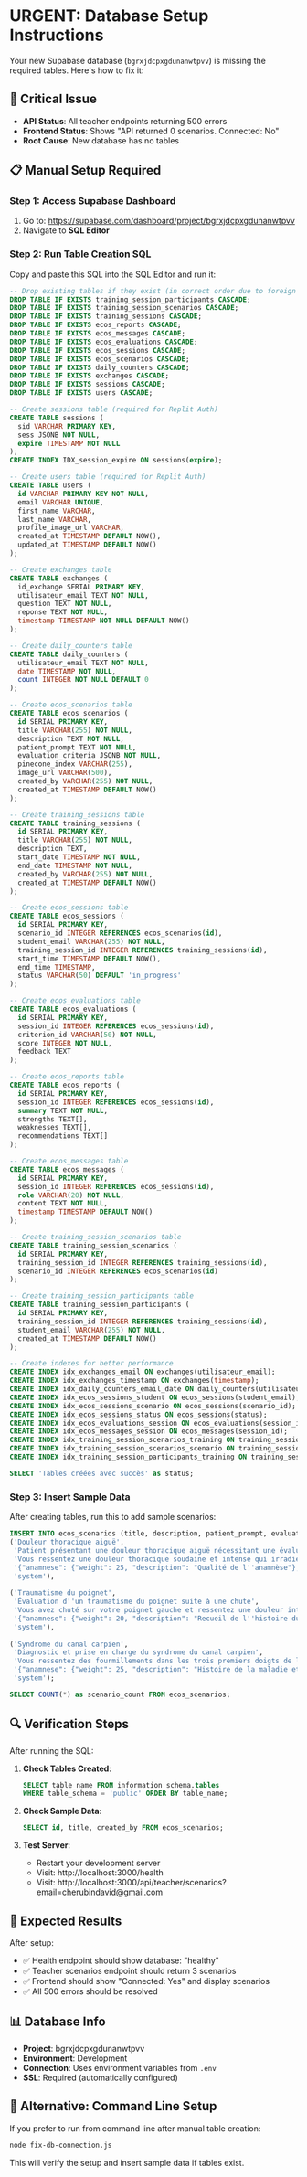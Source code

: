 # URGENT: Database Setup Instructions

Your new Supabase database (`bgrxjdcpxgdunanwtpvv`) is missing the required tables. Here's how to fix it:

## 🚨 Critical Issue
- **API Status**: All teacher endpoints returning 500 errors
- **Frontend Status**: Shows "API returned 0 scenarios. Connected: No"
- **Root Cause**: New database has no tables

## 📋 Manual Setup Required

### Step 1: Access Supabase Dashboard
1. Go to: https://supabase.com/dashboard/project/bgrxjdcpxgdunanwtpvv
2. Navigate to **SQL Editor**

### Step 2: Run Table Creation SQL
Copy and paste this SQL into the SQL Editor and run it:

```sql
-- Drop existing tables if they exist (in correct order due to foreign keys)
DROP TABLE IF EXISTS training_session_participants CASCADE;
DROP TABLE IF EXISTS training_session_scenarios CASCADE;
DROP TABLE IF EXISTS training_sessions CASCADE;
DROP TABLE IF EXISTS ecos_reports CASCADE;
DROP TABLE IF EXISTS ecos_messages CASCADE;
DROP TABLE IF EXISTS ecos_evaluations CASCADE;
DROP TABLE IF EXISTS ecos_sessions CASCADE;
DROP TABLE IF EXISTS ecos_scenarios CASCADE;
DROP TABLE IF EXISTS daily_counters CASCADE;
DROP TABLE IF EXISTS exchanges CASCADE;
DROP TABLE IF EXISTS sessions CASCADE;
DROP TABLE IF EXISTS users CASCADE;

-- Create sessions table (required for Replit Auth)
CREATE TABLE sessions (
  sid VARCHAR PRIMARY KEY,
  sess JSONB NOT NULL,
  expire TIMESTAMP NOT NULL
);
CREATE INDEX IDX_session_expire ON sessions(expire);

-- Create users table (required for Replit Auth)
CREATE TABLE users (
  id VARCHAR PRIMARY KEY NOT NULL,
  email VARCHAR UNIQUE,
  first_name VARCHAR,
  last_name VARCHAR,
  profile_image_url VARCHAR,
  created_at TIMESTAMP DEFAULT NOW(),
  updated_at TIMESTAMP DEFAULT NOW()
);

-- Create exchanges table
CREATE TABLE exchanges (
  id_exchange SERIAL PRIMARY KEY,
  utilisateur_email TEXT NOT NULL,
  question TEXT NOT NULL,
  reponse TEXT NOT NULL,
  timestamp TIMESTAMP NOT NULL DEFAULT NOW()
);

-- Create daily_counters table
CREATE TABLE daily_counters (
  utilisateur_email TEXT NOT NULL,
  date TIMESTAMP NOT NULL,
  count INTEGER NOT NULL DEFAULT 0
);

-- Create ecos_scenarios table
CREATE TABLE ecos_scenarios (
  id SERIAL PRIMARY KEY,
  title VARCHAR(255) NOT NULL,
  description TEXT NOT NULL,
  patient_prompt TEXT NOT NULL,
  evaluation_criteria JSONB NOT NULL,
  pinecone_index VARCHAR(255),
  image_url VARCHAR(500),
  created_by VARCHAR(255) NOT NULL,
  created_at TIMESTAMP DEFAULT NOW()
);

-- Create training_sessions table
CREATE TABLE training_sessions (
  id SERIAL PRIMARY KEY,
  title VARCHAR(255) NOT NULL,
  description TEXT,
  start_date TIMESTAMP NOT NULL,
  end_date TIMESTAMP NOT NULL,
  created_by VARCHAR(255) NOT NULL,
  created_at TIMESTAMP DEFAULT NOW()
);

-- Create ecos_sessions table
CREATE TABLE ecos_sessions (
  id SERIAL PRIMARY KEY,
  scenario_id INTEGER REFERENCES ecos_scenarios(id),
  student_email VARCHAR(255) NOT NULL,
  training_session_id INTEGER REFERENCES training_sessions(id),
  start_time TIMESTAMP DEFAULT NOW(),
  end_time TIMESTAMP,
  status VARCHAR(50) DEFAULT 'in_progress'
);

-- Create ecos_evaluations table
CREATE TABLE ecos_evaluations (
  id SERIAL PRIMARY KEY,
  session_id INTEGER REFERENCES ecos_sessions(id),
  criterion_id VARCHAR(50) NOT NULL,
  score INTEGER NOT NULL,
  feedback TEXT
);

-- Create ecos_reports table
CREATE TABLE ecos_reports (
  id SERIAL PRIMARY KEY,
  session_id INTEGER REFERENCES ecos_sessions(id),
  summary TEXT NOT NULL,
  strengths TEXT[],
  weaknesses TEXT[],
  recommendations TEXT[]
);

-- Create ecos_messages table
CREATE TABLE ecos_messages (
  id SERIAL PRIMARY KEY,
  session_id INTEGER REFERENCES ecos_sessions(id),
  role VARCHAR(20) NOT NULL,
  content TEXT NOT NULL,
  timestamp TIMESTAMP DEFAULT NOW()
);

-- Create training_session_scenarios table
CREATE TABLE training_session_scenarios (
  id SERIAL PRIMARY KEY,
  training_session_id INTEGER REFERENCES training_sessions(id),
  scenario_id INTEGER REFERENCES ecos_scenarios(id)
);

-- Create training_session_participants table
CREATE TABLE training_session_participants (
  id SERIAL PRIMARY KEY,
  training_session_id INTEGER REFERENCES training_sessions(id),
  student_email VARCHAR(255) NOT NULL,
  created_at TIMESTAMP DEFAULT NOW()
);

-- Create indexes for better performance
CREATE INDEX idx_exchanges_email ON exchanges(utilisateur_email);
CREATE INDEX idx_exchanges_timestamp ON exchanges(timestamp);
CREATE INDEX idx_daily_counters_email_date ON daily_counters(utilisateur_email, date);
CREATE INDEX idx_ecos_sessions_student ON ecos_sessions(student_email);
CREATE INDEX idx_ecos_sessions_scenario ON ecos_sessions(scenario_id);
CREATE INDEX idx_ecos_sessions_status ON ecos_sessions(status);
CREATE INDEX idx_ecos_evaluations_session ON ecos_evaluations(session_id);
CREATE INDEX idx_ecos_messages_session ON ecos_messages(session_id);
CREATE INDEX idx_training_session_scenarios_training ON training_session_scenarios(training_session_id);
CREATE INDEX idx_training_session_scenarios_scenario ON training_session_scenarios(scenario_id);
CREATE INDEX idx_training_session_participants_training ON training_session_participants(training_session_id);

SELECT 'Tables créées avec succès' as status;
```

### Step 3: Insert Sample Data
After creating tables, run this to add sample scenarios:

```sql
INSERT INTO ecos_scenarios (title, description, patient_prompt, evaluation_criteria, created_by) VALUES
('Douleur thoracique aiguë', 
 'Patient présentant une douleur thoracique aiguë nécessitant une évaluation rapide',
 'Vous ressentez une douleur thoracique soudaine et intense qui irradie vers le bras gauche.',
 '{"anamnese": {"weight": 25, "description": "Qualité de l''anamnèse"}, "examen_clinique": {"weight": 25, "description": "Examen clinique complet"}, "diagnostic": {"weight": 30, "description": "Pertinence du diagnostic"}, "prise_en_charge": {"weight": 20, "description": "Plan de prise en charge"}}',
 'system'),
 
('Traumatisme du poignet',
 'Évaluation d''un traumatisme du poignet suite à une chute',
 'Vous avez chuté sur votre poignet gauche et ressentez une douleur intense avec impossibilité de bouger.',
 '{"anamnese": {"weight": 20, "description": "Recueil de l''histoire du traumatisme"}, "examen_clinique": {"weight": 30, "description": "Examen du poignet et tests spécifiques"}, "imagerie": {"weight": 25, "description": "Prescription d''examens complémentaires"}, "traitement": {"weight": 25, "description": "Plan thérapeutique"}}',
 'system'),
 
('Syndrome du canal carpien',
 'Diagnostic et prise en charge du syndrome du canal carpien',
 'Vous ressentez des fourmillements dans les trois premiers doigts de la main, surtout la nuit.',
 '{"anamnese": {"weight": 25, "description": "Histoire de la maladie et facteurs de risque"}, "examen_clinique": {"weight": 35, "description": "Tests spécifiques du canal carpien"}, "diagnostic": {"weight": 25, "description": "Diagnostic différentiel"}, "traitement": {"weight": 15, "description": "Options thérapeutiques"}}',
 'system');

SELECT COUNT(*) as scenario_count FROM ecos_scenarios;
```

## 🔍 Verification Steps

After running the SQL:

1. **Check Tables Created**:
   ```sql
   SELECT table_name FROM information_schema.tables 
   WHERE table_schema = 'public' ORDER BY table_name;
   ```

2. **Check Sample Data**:
   ```sql
   SELECT id, title, created_by FROM ecos_scenarios;
   ```

3. **Test Server**:
   - Restart your development server
   - Visit: http://localhost:3000/health
   - Visit: http://localhost:3000/api/teacher/scenarios?email=cherubindavid@gmail.com

## 🚀 Expected Results

After setup:
- ✅ Health endpoint should show database: "healthy" 
- ✅ Teacher scenarios endpoint should return 3 scenarios
- ✅ Frontend should show "Connected: Yes" and display scenarios
- ✅ All 500 errors should be resolved

## 📊 Database Info
- **Project**: bgrxjdcpxgdunanwtpvv
- **Environment**: Development  
- **Connection**: Uses environment variables from `.env`
- **SSL**: Required (automatically configured)

## 🔧 Alternative: Command Line Setup
If you prefer to run from command line after manual table creation:

```bash
node fix-db-connection.js
```

This will verify the setup and insert sample data if tables exist.